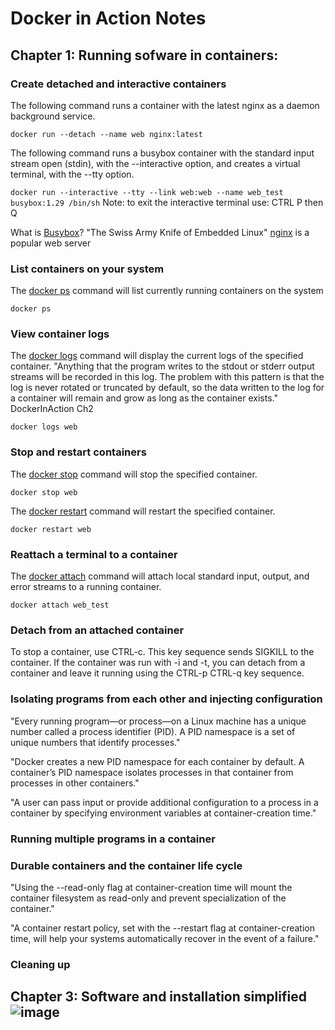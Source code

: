 # Docker in Action Notes

## Chapter 1: Running sofware in containers:

### Create detached and interactive containers   

The following command runs a container with the latest nginx as a daemon background service. 

`docker run --detach --name web nginx:latest`

The following command runs a busybox container with the standard input stream open (stdin), with the --interactive option, and creates a virtual terminal, with the --tty option.

`docker run --interactive --tty --link web:web --name web_test busybox:1.29 /bin/sh`
Note: to exit the interactive terminal use: CTRL P then Q

What is [Busybox](https://hub.docker.com/_/busybox)? "The Swiss Army Knife of Embedded Linux"
[nginx](https://hub.docker.com/_/nginx) is a popular web server

### List containers on your system
The [docker ps](https://docs.docker.com/engine/reference/commandline/ps/) command will list currently running containers on the system

`docker ps`

### View container logs    
The [docker logs](https://docs.docker.com/engine/reference/commandline/logs/) command will display the current logs of the specified container. "Anything that the program writes to the stdout or stderr output streams will be recorded in this log. The problem with this pattern is that the log is never rotated or truncated by default, so the data written to the log for a container will remain and grow as long as the container exists." DockerInAction Ch2

`docker logs web`
### Stop and restart containers      
The [docker stop](https://docs.docker.com/engine/reference/commandline/stop/) command will stop the specified container. 

`docker stop web`

The [docker restart](https://docs.docker.com/engine/reference/commandline/restart/) command will restart the specified container.

`docker restart web`

### Reattach a terminal to a container    
The [docker attach](https://docs.docker.com/engine/reference/commandline/attach/) command will attach local standard input, output, and error streams to a running container.

`docker attach web_test`
### Detach from an attached container
To stop a container, use CTRL-c. This key sequence sends SIGKILL to the container. If the container was run with -i and -t, you can detach from a container and leave it running using the CTRL-p CTRL-q key sequence.

### Isolating programs from each other and injecting configuration
"Every running program—or process—on a Linux machine has a unique number called a process identifier (PID). A PID namespace is a set of unique numbers that identify processes."

"Docker creates a new PID namespace for each container by default. A container’s PID namespace isolates processes in that container from processes in other containers."

"A user can pass input or provide additional configuration to a process in a container by specifying environment variables at container-creation time."

### Running multiple programs in a container 

### Durable containers and the container life cycle  
"Using the --read-only flag at container-creation time will mount the container filesystem as read-only and prevent specialization of the container."

"A container restart policy, set with the --restart flag at container-creation time, will help your systems automatically recover in the event of a failure."

### Cleaning up

## Chapter 3: Software and installation simplified![image](https://user-images.githubusercontent.com/1831568/122472404-8d6d7a80-cf8e-11eb-8210-2ac149fd487c.png)


